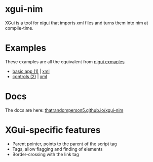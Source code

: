 # xgui-nim
XGui is a tool for [nigui](https://github.com/simonkrauter/NiGui) that imports xml files and turns them into nim at compile-time.
# Examples
These examples are all the equivalent from [nigui exmaples](https://github.com/simonkrauter/NiGui/tree/master/examples)
* [basic app (1)](https://github.com/thatrandomperson5/xgui-nim/blob/main/examples/basic_example.nim) | [xml](https://github.com/thatrandomperson5/xgui-nim/blob/main/examples/xml/basic.xml)
* [controls (2)](https://github.com/thatrandomperson5/xgui-nim/blob/main/examples/full_example.nim) | [xml](https://github.com/thatrandomperson5/xgui-nim/blob/main/examples/xml/full.xml)

# Docs
The docs are here: [thatrandomperson5.github.io/xgui-nim](https://thatrandomperson5.github.io/xgui-nim)
# XGui-specific features
* Parent pointer, points to the parent of the script tag
* Tags, allow flagging and finding of elements
* Border-crossing with the link tag
